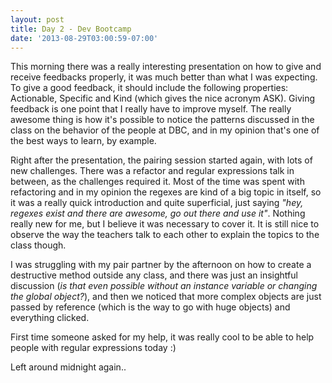 ```yaml
---
layout: post
title: Day 2 - Dev Bootcamp
date: '2013-08-29T03:00:59-07:00'
---
```

This morning there was a really interesting presentation on how to give and receive feedbacks properly, it was much better than what I was expecting. To give a good feedback, it should include the following properties: Actionable, Specific and Kind (which gives the nice acronym ASK). Giving feedback is one point that I really have to improve myself. The really awesome thing is how it's possible to notice the patterns discussed in the class on the behavior of the people at DBC, and in my opinion that's one of the best ways to learn, by example.

Right after the presentation, the pairing session started again, with lots of new challenges. There was a refactor and regular expressions talk in between, as the challenges required it. Most of the time was spent with refactoring and in my opinion the regexes are kind of a big topic in itself, so it was a really quick introduction and quite superficial, just saying _"hey, regexes exist and there are awesome, go out there and use it"_. Nothing really new for me, but I believe it was necessary to cover it. It is still nice to observe the way the teachers talk to each other to explain the topics to the class though.

I was struggling with my pair partner by the afternoon on how to create a destructive method outside any class, and there was just an insightful discussion (_is that even possible without an instance variable or changing the global object?_), and then we noticed that more complex objects are just passed by reference (which is the way to go with huge objects) and everything clicked.

First time someone asked for my help, it was really cool to be able to help people with regular expressions today :)

Left around midnight again..
